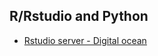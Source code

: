 ## R/Rstudio and Python
* [Rstudio server - Digital ocean](https://deanattali.com/2015/05/09/setup-rstudio-shiny-server-digital-ocean)
